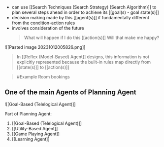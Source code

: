 - can use [[Search Techniques (Search Strategy) (Search Algorithm)]] to plan several steps ahead in order to achieve its [[goal(s) - goal state(s)]]
- decision making made by this [[agent(s)]] if fundamentally different from the condition-action rules
- involves consideration of the future
	> What will happen if I do this [[action(s)]]
	> Will that make me happy?

![[Pasted image 20231012005826.png]]

>In [[Reflex (Model-Based) Agent]] designs, this information is not explicitly represented because the built-in rules map directly from [[state(s)]] to [[action(s)]]

>	#Example 
>	Room bookings
## One of the main Agents of Planning Agent
![[Goal-Based (Telelogical Agent)]]

Part of Planning Agent:
1. [[Goal-Based (Telelogical Agent)]]
2. [[Utility-Based Agent]]
3. [[Game Playing Agent]]
4. [[Learning Agent]]

